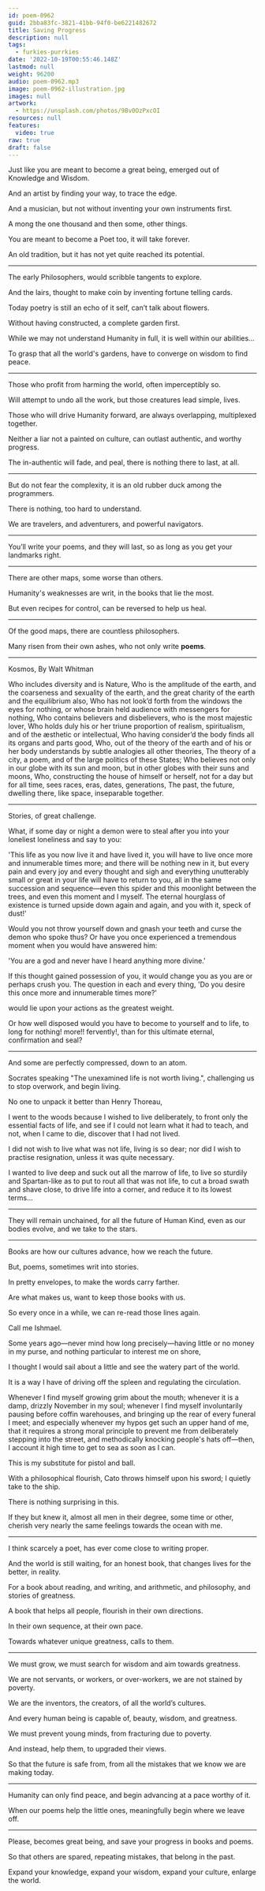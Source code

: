 ```yaml
---
id: poem-0962
guid: 2bba83fc-3821-41bb-94f0-be6221482672
title: Saving Progress
description: null
tags:
  - furkies-purrkies
date: '2022-10-19T00:55:46.148Z'
lastmod: null
weight: 96200
audio: poem-0962.mp3
image: poem-0962-illustration.jpg
images: null
artwork:
  - https://unsplash.com/photos/9Bv0OzPxcOI
resources: null
features:
  video: true
raw: true
draft: false
---
```


Just like you are meant to become a great being,
emerged out of Knowledge and Wisdom.

And an artist by finding your way,
to trace the edge.

And a musician,
but not without inventing your own instruments first.

A mong the one thousand and then some,
other things.

You are meant to become a Poet too,
it will take forever.

An old tradition,
but it has not yet quite reached its potential.

---

The early Philosophers,
would scribble tangents to explore.

And the lairs,
thought to make coin by inventing fortune telling cards.

Today poetry is still an echo of it self,
can’t talk about flowers.

Without having constructed,
a complete garden first.

While we may not understand Humanity in full,
it is well within our abilities...

To grasp that all the world's gardens,
have to converge on wisdom to find peace.

---

Those who profit from harming the world,
often imperceptibly so.

Will attempt to undo all the work,
but those creatures  lead simple, lives.

Those who will drive Humanity forward,
are always overlapping, multiplexed together.

Neither a liar not a painted on culture,
can outlast authentic, and worthy progress.

The in-authentic will fade, and peal,
there is nothing there to last, at all.

---

But do not fear the complexity,
it is an old rubber duck among the programmers.

There is nothing,
too hard to understand.

We are travelers, and adventurers,
and powerful navigators.

---

You’ll write your poems, and they will last,
so as long as you get your landmarks right.

---

There are other maps,
some worse than others.

Humanity's weaknesses are writ,
in the books that lie the most.

But even recipes for control,
can be reversed to help us heal.

---

Of the good maps,
there are countless philosophers.

Many risen from their own ashes,
who not only write __poems__.

---

Kosmos,
By Walt Whitman

Who includes diversity and is Nature,
Who is the amplitude of the earth, and the coarseness and sexuality of the earth, and the great charity of the earth and the equilibrium also,
Who has not look’d forth from the windows the eyes for nothing, or whose brain held audience with messengers for nothing,
Who contains believers and disbelievers, who is the most majestic lover,
Who holds duly his or her triune proportion of realism, spiritualism, and of the æsthetic or intellectual,
Who having consider’d the body finds all its organs and parts good,
Who, out of the theory of the earth and of his or her body understands by subtle analogies all other theories,
The theory of a city, a poem, and of the large politics of these States;
Who believes not only in our globe with its sun and moon, but in other globes with their suns and moons,
Who, constructing the house of himself or herself, not for a day but for all time, sees races, eras, dates, generations,
The past, the future, dwelling there, like space, inseparable together.

---

Stories,
of great challenge.

What, if some day or night a demon were to steal after you into your loneliest loneliness and say to you:

'This life as you now live it and have lived it,
you will have to live once more and innumerable times more;
and there will be nothing new in it,
but every pain and every joy and every thought and sigh and everything unutterably small or great in your life will have to return to you,
all in the same succession and sequence—even this spider and this moonlight between the trees,
and even this moment and I myself.
The eternal hourglass of existence is turned upside down again and again, and you with it, speck of dust!'

Would you not throw yourself down and gnash your teeth and curse the demon who spoke thus? Or have you once experienced a tremendous moment when you would have answered him:

'You are a god and never have I heard anything more divine.'

If this thought gained possession of you,
it would change you as you are or perhaps crush you.
The question in each and every thing, 'Do you desire this once more and innumerable times more?'

would lie upon your actions as the greatest weight.

Or how well disposed would you have to become to yourself and to life, to long for nothing! more!! fervently!, than for this ultimate eternal, confirmation and seal?

---

And some are perfectly compressed,
down to an atom.

Socrates speaking "The unexamined life is not worth living.",
challenging us to stop overwork, and begin living.

No one to unpack it better than Henry Thoreau,

I went to the woods because I wished to live deliberately,
to front only the essential facts of life,
and see if I could not learn what it had to teach, and not,
when I came to die,
discover that I had not lived.

I did not wish to live what was not life, living is so dear;
nor did I wish to practise resignation, unless it was quite necessary.

I wanted to live deep and suck out all the marrow of life,
to live so sturdily and Spartan-like as to put to rout all that was not life,
to cut a broad swath and shave close,
to drive life into a corner,
and reduce it to its lowest terms...

---

They will remain unchained, for all the future of Human Kind,
even as our bodies evolve, and we take to the stars.

---

Books are how our cultures advance,
how we reach the future.

But, poems,
sometimes writ into stories.

In pretty envelopes,
to make the words carry farther.

Are what makes us,
want to keep those books with us.

So every once in a while,
we can re-read those lines again.

Call me Ishmael.

Some years ago—never mind how long precisely—having little or no money in my purse, and nothing particular to interest me on shore,

I thought I would sail about a little and see the watery part of the world.

It is a way I have of driving off the spleen and regulating the circulation.

Whenever I find myself growing grim about the mouth;
whenever it is a damp, drizzly November in my soul;
whenever I find myself involuntarily pausing before coffin warehouses,
and bringing up the rear of every funeral I meet;
and especially whenever my hypos get such an upper hand of me,
that it requires a strong moral principle to prevent me from deliberately stepping into the street,
and methodically knocking people's hats off—then,
I account it high time to get to sea as soon as I can.

This is my substitute for pistol and ball.

With a philosophical flourish, Cato throws himself upon his sword; I quietly take to the ship.

There is nothing surprising in this.

If they but knew it, almost all men in their degree, some time or other, cherish very nearly the same feelings towards the ocean with me.

---

I think scarcely a poet,
has ever come close to writing proper.

And the world is still waiting,
for an honest book, that changes lives for the better, in reality.

For a book about reading, and writing, and arithmetic,
and philosophy, and stories of greatness.

A book that helps all people,
flourish in their own directions.

In their own sequence,
at their own pace.

Towards whatever unique greatness,
calls to them.

---

We must grow,
we must search for wisdom and aim towards greatness.

We are not servants, or workers, or over-workers,
we are not stained by poverty.

We are the inventors, the creators,
of all the world’s cultures.

And every human being is capable of,
beauty, wisdom, and greatness.

We must prevent young minds,
from fracturing due to poverty.

And instead, help them,
to upgraded their views.

So that the future is safe from,
from all the mistakes that we know we are making today.

---

Humanity can only find peace,
and begin advancing at a pace worthy of it.

When our poems help the little ones,
meaningfully begin where we leave off.

---

Please, becomes great being,
and save your progress in books and poems.

So that others are spared,
repeating mistakes, that belong in the past.

Expand your knowledge, expand your wisdom,
expand your culture, enlarge the world.
